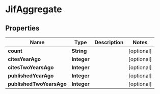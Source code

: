 

# JifAggregate


## Properties

Name | Type | Description | Notes
------------ | ------------- | ------------- | -------------
**count** | **String** |  |  [optional]
**citesYearAgo** | **Integer** |  |  [optional]
**citesTwoYearsAgo** | **Integer** |  |  [optional]
**publishedYearAgo** | **Integer** |  |  [optional]
**publishedTwoYearsAgo** | **Integer** |  |  [optional]




